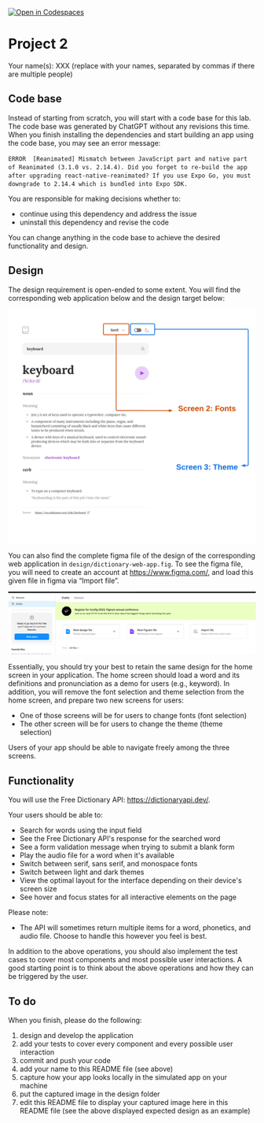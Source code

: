 [![Open in Codespaces](https://classroom.github.com/assets/launch-codespace-7f7980b617ed060a017424585567c406b6ee15c891e84e1186181d67ecf80aa0.svg)](https://classroom.github.com/open-in-codespaces?assignment_repo_id=11113739)
# Project 2

Your name(s): XXX (replace with your names, separated by commas if there are multiple people)


## Code base

Instead of starting from scratch, you will start with a code base for this lab. The code base was generated by ChatGPT without any revisions this time. When you finish installing the dependencies and start building an app using the code base, you may see an error message:

`ERROR  [Reanimated] Mismatch between JavaScript part and native part of Reanimated (3.1.0 vs. 2.14.4). Did you forget to re-build the app after upgrading react-native-reanimated? If you use Expo Go, you must downgrade to 2.14.4 which is bundled into Expo SDK.`

You are responsible for making decisions whether to:

* continue using this dependency and address the issue
* uninstall this dependency and revise the code

You can change anything in the code base to achieve the desired functionality and design.

## Design

The design requirement is open-ended to some extent. You will find the corresponding web application below and the design target below:

![Expected design](design/preview.png)

You can also find the complete figma file of the design of the corresponding web application in `design/dictionary-web-app.fig`. To see the figma file, you will need to create an account at https://www.figma.com/, and load this given file in figma via “Import file”.

![Importation](design/import.png)

Essentially, you should try your best to retain the same design for the home screen in your application. The home screen should load a word and its definitions and pronunciation as a demo for users (e.g., keyword). In addition, you will remove the font selection and theme selection from the home screen, and prepare two new screens for users:

* One of those screens will be for users to change fonts (font selection)
* The other screen will be for users to change the theme (theme selection)

Users of your app should be able to navigate freely among the three screens.

## Functionality

You will use the Free Dictionary API: https://dictionaryapi.dev/. 

Your users should be able to:

* Search for words using the input field
* See the Free Dictionary API's response for the searched word
* See a form validation message when trying to submit a blank form
* Play the audio file for a word when it's available
* Switch between serif, sans serif, and monospace fonts
* Switch between light and dark themes
* View the optimal layout for the interface depending on their device's screen size
* See hover and focus states for all interactive elements on the page

Please note:

* The API will sometimes return multiple items for a word, phonetics, and audio file. Choose to handle this however you feel is best.

In addition to the above operations, you should also implement the test cases to cover most components and most possible user interactions. A good starting point is to think about the above operations and how they can be triggered by the user.

## To do

When you finish, please do the following:

1. design and develop the application
1. add your tests to cover every component and every possible user interaction
1. commit and push your code
2. add your name to this README file (see above)
3. capture how your app looks locally in the simulated app on your machine
4. put the captured image in the design folder
5. edit this README file to display your captured image here in this README file (see the above displayed expected design as an example)

